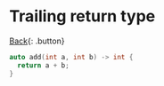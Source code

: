 # Trailing return type

[Back](../../index.md#cpp){: .button}

```cpp
auto add(int a, int b) -> int {
  return a + b;
}
```
